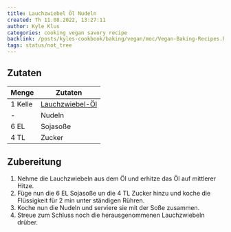 ```yaml
---
title: Lauchzwiebel Öl Nudeln
created: Th 11.08.2022, 13:27:11
author: Kyle Klus
categories: cooking vegan savory recipe
backlink: /posts/kyles-cookbook/baking/vegan/moc/Vegan-Baking-Recipes.html
tags: status/not_tree
---
```


## Zutaten

| Menge  | Zutaten                         |
| ------ | ------------------------------- |
| 1 Kelle  | [Lauchzwiebel-Öl](/posts/kyles-cookbook/cooking/forall/sauces/recipe/Scallion-Oil.html) |
| - | Nudeln |
| 6 EL | Sojasoße |
| 4 TL | Zucker |

## Zubereitung

1. Nehme die Lauchzwiebeln aus dem Öl und erhitze das Öl auf mittlerer Hitze.
2. Füge nun die 6 EL Sojasoße un die 4 TL Zucker hinzu und koche die Flüssigkeit für 2 min unter ständigen Rühren.
3. Koche nun die Nudeln und serviere sie mit der Soße zusammen.
4. Streue zum Schluss noch die herausgenommenen Lauchzwiebeln drüber.
